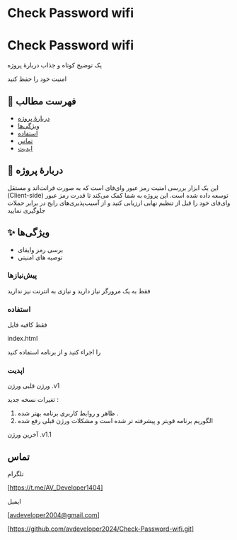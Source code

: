 # Check Password wifi

# Check Password wifi

یک توضیح کوتاه و جذاب دربارهٔ پروژه

امنیت خود را حفظ کنید
## 📖 فهرست مطالب

- [دربارهٔ پروژه](#-دربارهٔ-پروژه)
- [ویژگی‌ها](#-ویژگی‌ها)
- [استفاده](#-استفاده)
- [تماس](#-تماس)
- [اپدیت](#-اپدیت)
## 🚀 دربارهٔ پروژه

این یک ابزار بررسی امنیت رمز عبور وای‌فای است که به صورت فرانت‌اند و مستقل (Client-side) توسعه داده شده است. این پروژه به شما کمک می‌کند تا قدرت رمز عبور وای‌فای خود را قبل از تنظیم نهایی ارزیابی کنید و از آسیب‌پذیری‌های رایج در برابر حملات جلوگیری نمایید

## ✨ ویژگی‌ها

- برسی رمز وایفای
- توصیه های امنیتی

### پیش‌نیازها

فقط به یک مرورگر نیاز دارید و نیازی به انترنت نیز ندارید

### استفاده

فقط کافیه فایل 

index.html 

را اجراء کنید و از برنامه استفاده کنید


### اپدیت

ورژن قلبی ورژن .v1

تغیرات نسخه جدید :

1. ظاهر و روابط کاربری برنامه بهتر شده 
.
2. الگوریم برنامه قویتر و پیشرفته تر شده است و مشکلات ورژن قبلی رفع شده

آخرین ورژن .v1.1


## تماس 

تلگرام

[https://t.me/AV_Developer1404]

ایمیل 

[avdeveloper2004@gmail.com]





[https://github.com/avdeveloper2024/Check-Password-wifi.git]
